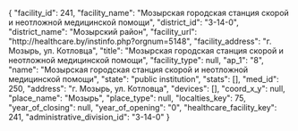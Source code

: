{
    "facility_id": 241,
    "facility_name": "Мозырская городская станция скорой и неотложной медицинской помощи",
    "district_id": "3-14-0",
    "district_name": "Мозырский район",
    "facility_url": "http:\/\/healthcare.by\/instinfo.php?orgnum=5148",
    "facility_address": "г. Мозырь, ул. Котловца",
    "title": "Мозырская городская станция скорой и неотложной медицинской помощи",
    "facility_type": null,
    "ap_1": "8",
    "name": "Мозырская городская станция скорой и неотложной медицинской помощи",
    "state": "public institution",
    "stats": [],
    "med_id": 250,
    "address": "г. Мозырь, ул. Котловца",
    "devices": [],
    "coord_x_y": null,
    "place_name": "Мозырь",
    "place_type": null,
    "localties_key": 75,
    "year_of_closing": null,
    "year_of_opening": "0",
    "healthcare_facility_key": 241,
    "administrative_division_id": "3-14-0"
}